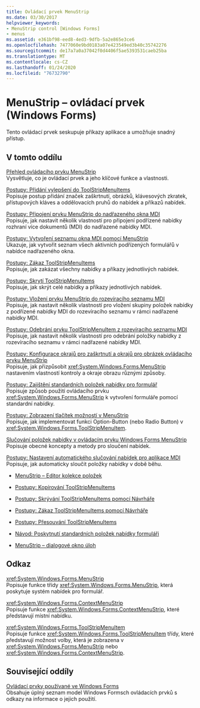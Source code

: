 ```yaml
---
title: Ovládací prvek MenuStrip
ms.date: 03/30/2017
helpviewer_keywords:
- MenuStrip control [Windows Forms]
- menus
ms.assetid: e361bf98-eed8-4ed3-9dfb-5a2e865e3ce6
ms.openlocfilehash: 7477060e9bd0183a07e423549ed3b40c35742276
ms.sourcegitcommit: de17a7a0a37042f0d4406f5ae5393531caeb25ba
ms.translationtype: MT
ms.contentlocale: cs-CZ
ms.lasthandoff: 01/24/2020
ms.locfileid: "76732790"
---
```

# <a name="menustrip-control-windows-forms"></a>MenuStrip – ovládací prvek (Windows Forms)
Tento ovládací prvek seskupuje příkazy aplikace a umožňuje snadný přístup.  
  
## <a name="in-this-section"></a>V tomto oddílu  
 [Přehled ovládacího prvku MenuStrip](menustrip-control-overview-windows-forms.md)  
 Vysvětluje, co je ovládací prvek a jeho klíčové funkce a vlastnosti.  
  
 [Postupy: Přidání vylepšení do ToolStripMenuItems](how-to-add-enhancements-to-toolstripmenuitems.md)  
 Popisuje postup přidání značek zaškrtnutí, obrázků, klávesových zkratek, přístupových kláves a oddělovacích pruhů do nabídek a příkazů nabídek.  
  
 [Postupy: Připojení prvku MenuStrip do nadřazeného okna MDI](how-to-append-a-menustrip-to-an-mdi-parent-window-windows-forms.md)  
 Popisuje, jak nastavit několik vlastností pro připojení podřízené nabídky rozhraní více dokumentů (MDI) do nadřazené nabídky MDI.  
  
 [Postupy: Vytvoření seznamu okna MDI pomocí MenuStrip](how-to-create-an-mdi-window-list-with-menustrip-windows-forms.md)  
 Ukazuje, jak vytvořit seznam všech aktivních podřízených formulářů v nabídce nadřazeného okna.  
  
 [Postupy: Zákaz ToolStripMenuItems](how-to-disable-toolstripmenuitems.md)  
 Popisuje, jak zakázat všechny nabídky a příkazy jednotlivých nabídek.  
  
 [Postupy: Skrytí ToolStripMenuItems](how-to-hide-toolstripmenuitems.md)  
 Popisuje, jak skrýt celé nabídky a příkazy jednotlivých nabídek.  
  
 [Postupy: Vložení prvku MenuStrip do rozevíracího seznamu MDI](how-to-insert-a-menustrip-into-an-mdi-drop-down-menu-windows-forms.md)  
 Popisuje, jak nastavit několik vlastností pro vložení skupiny položek nabídky z podřízené nabídky MDI do rozevíracího seznamu v rámci nadřazené nabídky MDI.  
  
 [Postupy: Odebrání prvku ToolStripMenuItem z rozevíracího seznamu MDI](how-to-remove-a-toolstripmenuitem-from-an-mdi-drop-down-menu-windows-forms.md)  
 Popisuje, jak nastavit několik vlastností pro odebrání položky nabídky z rozevíracího seznamu v rámci nadřazené nabídky MDI.  
  
 [Postupy: Konfigurace okrajů pro zaškrtnutí a okrajů pro obrázek ovládacího prvku MenuStrip](how-to-configure-menustrip-check-margins-and-image-margins.md)  
 Popisuje, jak přizpůsobit <xref:System.Windows.Forms.MenuStrip> nastavením vlastností kontroly a okraje obrazu různými způsoby.  
  
 [Postupy: Zajištění standardních položek nabídky pro formulář](how-to-provide-standard-menu-items-to-a-form.md)  
 Popisuje způsob použití ovládacího prvku <xref:System.Windows.Forms.MenuStrip> k vytvoření formuláře pomocí standardní nabídky.  
  
 [Postupy: Zobrazení tlačítek možností v MenuStrip](how-to-display-option-buttons-in-a-menustrip-windows-forms.md)  
 Popisuje, jak implementovat funkci Option-Button (nebo Radio Button) v <xref:System.Windows.Forms.ToolStripMenuItem>.  
  
 [Slučování položek nabídky v ovládacím prvku Windows Forms MenuStrip](merging-menu-items-in-the-windows-forms-menustrip-control.md)  
 Popisuje obecné koncepty a metody pro sloučení nabídek.  
  
 [Postupy: Nastavení automatického slučování nabídek pro aplikace MDI](how-to-set-up-automatic-menu-merging-for-mdi-applications.md)  
 Popisuje, jak automaticky sloučit položky nabídky v době běhu.  
  
- [MenuStrip – Editor kolekce položek](https://docs.microsoft.com/previous-versions/visualstudio/visual-studio-2010/ms233625(v=vs.100))  
  
- [Postupy: Kopírování ToolStripMenuItems](how-to-copy-toolstripmenuitems.md)  
  
- [Postupy: Skrývání ToolStripMenuItems pomocí Návrháře](how-to-hide-toolstripmenuitems-using-the-designer.md)  
  
- [Postupy: Zákaz ToolStripMenuItems pomocí Návrháře](how-to-disable-toolstripmenuitems-using-the-designer.md)  
  
- [Postupy: Přesouvání ToolStripMenuItems](how-to-move-toolstripmenuitems.md)  
  
- [Návod: Poskytnutí standardních položek nabídky formuláři](walkthrough-providing-standard-menu-items-to-a-form.md)  
  
- [MenuStrip – dialogové okno úloh](https://docs.microsoft.com/previous-versions/visualstudio/visual-studio-2010/ms233645(v=vs.100))  
  
## <a name="reference"></a>Odkaz  
 <xref:System.Windows.Forms.MenuStrip>  
 Popisuje funkce třídy <xref:System.Windows.Forms.MenuStrip>, která poskytuje systém nabídek pro formulář.  
  
 <xref:System.Windows.Forms.ContextMenuStrip>  
 Popisuje funkce <xref:System.Windows.Forms.ContextMenuStrip>, které představují místní nabídku.  
  
 <xref:System.Windows.Forms.ToolStripMenuItem>  
 Popisuje funkce <xref:System.Windows.Forms.ToolStripMenuItem> třídy, které představují možnost volby, která je zobrazena v <xref:System.Windows.Forms.MenuStrip> nebo <xref:System.Windows.Forms.ContextMenuStrip>.  
  
## <a name="related-sections"></a>Související oddíly  
 [Ovládací prvky používané ve Windows Forms](controls-to-use-on-windows-forms.md)  
 Obsahuje úplný seznam model Windows Formsch ovládacích prvků s odkazy na informace o jejich použití.
